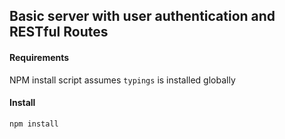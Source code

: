 ## Basic server with user authentication and RESTful Routes

#### Requirements

NPM install script assumes `typings` is installed globally

#### Install

`npm install`
